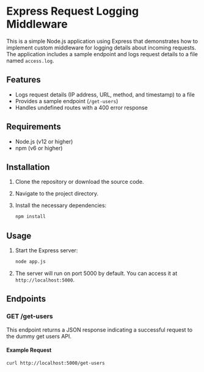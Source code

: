 # Express Request Logging Middleware

This is a simple Node.js application using Express that demonstrates how to implement custom middleware for logging details about incoming requests. The application includes a sample endpoint and logs request details to a file named `access.log`.

## Features

- Logs request details (IP address, URL, method, and timestamp) to a file
- Provides a sample endpoint (`/get-users`)
- Handles undefined routes with a 400 error response

## Requirements

- Node.js (v12 or higher)
- npm (v6 or higher)

## Installation

1. Clone the repository or download the source code.
2. Navigate to the project directory.
3. Install the necessary dependencies:

    ```bash
    npm install
    ```

## Usage

1. Start the Express server:

    ```bash
    node app.js
    ```

2. The server will run on port 5000 by default. You can access it at `http://localhost:5000`.

## Endpoints

### GET /get-users

This endpoint returns a JSON response indicating a successful request to the dummy get users API.

#### Example Request

```bash
curl http://localhost:5000/get-users
